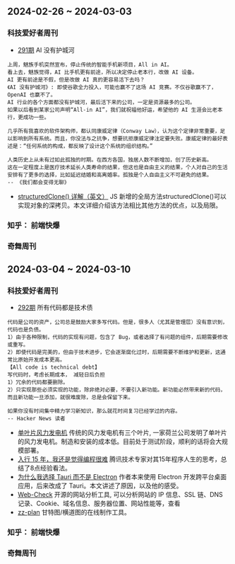 ## 2024-02-26 ~ 2024-03-03
### 科技爱好者周刊
* [291期](https://github.com/ruanyf/weekly/blob/master/docs/issue-291.md) AI 没有护城河
```
上周，魅族手机突然宣布，停止传统的智能手机新项目，All in AI。
看上去，魅族觉得，AI 比手机更有前途，所以决定停止老本行，改做 AI 设备。
AI 更有前途是不假，但是改做 AI 真的更容易活下去吗？
《AI 没有护城河》: 即使谷歌全力投入，可能也赢不了这场 AI 竞赛。不仅谷歌赢不了，OpenAI 也赢不了。
AI 行业的各个方面都没有护城河，最后活下来的公司，一定是资源最多的公司。
如果以后看到某家公司声明“All-in AI”，我们就祝福他好运，希望他的 AI 生涯会比老本行，更成功一些。

几乎所有我喜欢的软件架构师，都认同康威定律（Conway Law），认为这个定律非常重要，足以影响到所有系统。而且，你没法与之抗争，想要抗拒康威定律注定要失败。康威定律的最好表述是：“任何系统的构成，都反映了设计这个系统的组织结构。”

人类历史上从未有过如此孤独的时期。在西方各国，独居人数不断增加，创了历史新高。
这在一定程度上是医疗技术延长人类寿命的结果，但这也是自由主义的结果，个人对自己的生活安排有了更多的选择，比如延迟结婚和高离婚率。孤独是个人自由主义不可避免的结果。
-- 《我们都会变得无聊》
```
* [structuredClone() 详解（英文）](https://www.builder.io/blog/structured-clone) JS 新增的全局方法structuredClone()可以实现对象的深拷贝。本文详细介绍该方法相比其他方法的优点，以及局限。

### 知乎： 前端快爆

### 奇舞周刊

## 2024-03-04 ~ 2024-03-10
### 科技爱好者周刊
* [292期](https://github.com/ruanyf/weekly/blob/master/docs/issue-292.md) 所有代码都是技术债
```
代码是公司的资产，公司总是鼓励大家多写代码。但是，很多人（尤其是管理层）没有意识到，代码也是负债。
1）由于各种限制，代码的实现有问题，包含了 Bug，或者选择了有问题的组件，后期需要修改或重写。
2）即使代码是完美的，但由于技术进步，它会逐渐腐化过时，后期需要不断维护和更新，这通常比原始开发成本更高。
【All code is technical debt】
写代码时，考虑长期成本， 减轻日后负担
1）冗余的代码都要删除。
2）只实现那些必须实现的功能，除非绝对必要，不要引入新功能。新功能必然带来新的代码，而且新功能一旦添加，就很难废除，总是会保留下来。

如果你没有时间集中精力学习新知识，那么就花时间复习已经学过的内容。
-- Hacker News 读者
```
* [单叶片风力发电机](https://newatlas.com/energy/touchwind-floating-wind-turbine/) 传统的风力发电机有三个叶片, 一家荷兰公司发明了单叶片的风力发电机。制造和安装的成本低。目前处于测试阶段，顺利的话将会大规模部署。
* [入行 15 年，我还是觉得编程很难](https://mp.weixin.qq.com/s/B7Z0ROkiBqqxVKkLNR9BxQ) 腾讯技术专家对其15年程序人生的思考，总结了8点经验看法。
* [为什么我选择 Tauri 而不是 Electron](https://aptabase.com/blog/why-chose-to-build-on-tauri-instead-electron) 作者本来使用 Electron 开发跨平台桌面应用，后来改成了 Tauri。本文讲述了原因，以及他的感受。
* [Web-Check](https://github.com/Lissy93/web-check) 开源的网站分析工具, 可以分析网站的 IP 信息、SSL 链、DNS 记录、Cookie、域名信息、服务器位置、网站性能等，查看
* [zz-plan](https://zz-plan.com/) 甘特图/横道图的在线制作工具。

### 知乎： 前端快爆

### 奇舞周刊





